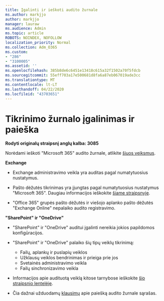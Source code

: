 ```yaml
---
title: Įgalinti ir ieškoti audito žurnale
ms.author: markjjo
author: markjjo
manager: lauraw
ms.audience: Admin
ms.topic: article
ROBOTS: NOINDEX, NOFOLLOW
localization_priority: Normal
ms.collection: Adm_O365
ms.custom:
- "286"
- "3100005"
ms.assetid: ''
ms.openlocfilehash: 385b8de6c6451e13418c615a32f1502a70f5fdcb
ms.sourcegitcommit: 55eff703a17e500681d8fa6a87eb067019ade3cc
ms.translationtype: MT
ms.contentlocale: lt-LT
ms.lasthandoff: 04/22/2020
ms.locfileid: "43703651"
---
```

# <a name="enable-and-search-the-audit-log"></a>Tikrinimo žurnalo įgalinimas ir paieška

**Rodyti originalų straipsnį anglų kalba: 3085**

Norėdami ieškoti "Microsoft 365" audito žurnale, atlikite [šiuos veiksmus](https://docs.microsoft.com/office365/securitycompliance/search-the-audit-log-in-security-and-compliance#search-the-audit-log).

**Exchange**

- Exchange administravimo veikla yra auditas pagal numatytuosius nustatymus.

- Pašto dėžutės tikrinimas yra įjungtas pagal numatytuosius nustatymus "Microsoft 365". Daugiau informacijos ieškokite [šiame straipsnyje](https://docs.microsoft.com/office365/securitycompliance/enable-mailbox-auditing).

- "Office 365" grupės pašto dėžutės ir viešojo aplanko pašto dėžutės "Exchange Online" nepalaiko audito registravimo.

**"SharePoint" ir "OneDrive"**

- "SharePoint" ir "OneDrive" auditui įgalinti nereikia jokios papildomos konfigūracijos.

- "SharePoint" ir "OneDrive" palaiko šių tipų veiklų tikrinimą:

    - Failų, aplankų ir puslapių veiklos
    - Užklausų veiklos bendrinimas ir prieiga prie jos
    - Svetainės administravimo veikla
    - Failų sinchronizavimo veikla

- Informacijos apie audituotą veiklą kitose tarnybose ieškokite [šio straipsnio lentelėje](https://docs.microsoft.com/office365/securitycompliance/search-the-audit-log-in-security-and-compliance#audited-activities).

- Čia dažnai užduodamų [klausimų](https://docs.microsoft.com/office365/securitycompliance/search-the-audit-log-in-security-and-compliance#frequently-asked-questions) apie paiešką audito žurnale sąrašas.